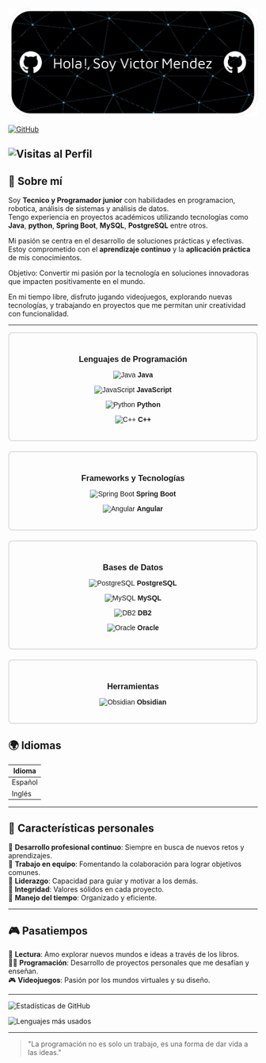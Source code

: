 ![Header](Banner.png)

[![GitHub](https://img.shields.io/badge/GitHub-Víctor%20Méndez-black?style=flat-square&logo=github)](https://github.com/Calatias7)  

![Visitas al Perfil](https://komarev.com/ghpvc/?username=Calatias7&color=brightgreen&style=flat-square)
---

## 🎯 Sobre mí  
Soy **Tecnico y Programador junior** con habilidades en programacion, robotica, análisis de sistemas y análisis de datos.  
Tengo experiencia en proyectos académicos utilizando tecnologías como **Java**, **python**, **Spring Boot**, **MySQL**, **PostgreSQL** entre otros.  

Mi pasión se centra en el desarrollo de soluciones prácticas y efectivas.  
Estoy comprometido con el **aprendizaje continuo** y la **aplicación práctica** de mis conocimientos.  

Objetivo: Convertir mi pasión por la tecnología en soluciones innovadoras que impacten positivamente en el mundo.

En mi tiempo libre, disfruto jugando videojuegos, explorando nuevas tecnologías, y trabajando en proyectos que me permitan unir creatividad con funcionalidad.

---

<div style="display: grid; grid-template-columns: repeat(auto-fit, minmax(250px, 1fr)); gap: 20px; font-family: Arial, sans-serif;">

  <!-- Lenguajes de Programación -->
  <div style="border: 2px solid #ddd; border-radius: 8px; padding: 20px; text-align: center;">
    <h3 style="margin-bottom: 10px;">Lenguajes de Programación</h3>
    <p><img src="https://img.icons8.com/color/48/000000/java-coffee-cup-logo--v1.png" alt="Java"> <strong>Java</strong></p>
    <p><img src="https://img.icons8.com/color/48/000000/javascript--v1.png" alt="JavaScript"> <strong>JavaScript</strong></p>
    <p><img src="https://img.icons8.com/color/48/000000/python--v1.png" alt="Python"> <strong>Python</strong></p>
    <p><img src="https://img.icons8.com/color/48/000000/c-plus-plus-logo.png" alt="C++"> <strong>C++</strong></p>
  </div>

  <!-- Frameworks y Tecnologías -->
  <div style="border: 2px solid #ddd; border-radius: 8px; padding: 20px; text-align: center;">
    <h3 style="margin-bottom: 10px;">Frameworks y Tecnologías</h3>
    <p><img src="https://img.icons8.com/color/48/000000/spring-logo.png" alt="Spring Boot"> <strong>Spring Boot</strong></p>
    <p><img src="https://img.icons8.com/color/48/000000/angularjs.png" alt="Angular"> <strong>Angular</strong></p>
  </div>

  <!-- Bases de Datos -->
  <div style="border: 2px solid #ddd; border-radius: 8px; padding: 20px; text-align: center;">
    <h3 style="margin-bottom: 10px;">Bases de Datos</h3>
    <p><img src="https://img.icons8.com/color/48/000000/postgreesql.png" alt="PostgreSQL"> <strong>PostgreSQL</strong></p>
    <p><img src="https://img.icons8.com/fluency/48/000000/mysql-logo.png" alt="MySQL"> <strong>MySQL</strong></p>
    <p><img src="https://img.icons8.com/ios-filled/50/0033A0/ibm.png" alt="DB2"> <strong>DB2</strong></p>
    <p><img src="https://img.icons8.com/color/48/000000/oracle-logo.png" alt="Oracle"> <strong>Oracle</strong></p>
  </div>

  <!-- Herramientas -->
  <div style="border: 2px solid #ddd; border-radius: 8px; padding: 20px; text-align: center;">
    <h3 style="margin-bottom: 10px;">Herramientas</h3>
    <p><img src="https://img.icons8.com/color/48/000000/obsidian.png" alt="Obsidian"> <strong>Obsidian</strong></p>
  </div>

</div>


## 🌍 Idiomas  
| Idioma    | 
|-----------|
| Español   |
| Inglés    |

---

## 🌟 Características personales  
🔹 **Desarrollo profesional continuo**: Siempre en busca de nuevos retos y aprendizajes.  
🔹 **Trabajo en equipo**: Fomentando la colaboración para lograr objetivos comunes.  
🔹 **Liderazgo**: Capacidad para guiar y motivar a los demás.  
🔹 **Integridad**: Valores sólidos en cada proyecto.  
🔹 **Manejo del tiempo**: Organizado y eficiente.  

---

## 🎮 Pasatiempos  
🎯 **Lectura**: Amo explorar nuevos mundos e ideas a través de los libros.  
👨‍💻 **Programación**: Desarrollo de proyectos personales que me desafían y enseñan.  
🎮 **Videojuegos**: Pasión por los mundos virtuales y su diseño.  

---

![Estadísticas de GitHub](https://github-readme-stats.vercel.app/api?username=Calatias7&show_icons=true&theme=radical)

![Lenguajes más usados](https://github-readme-stats.vercel.app/api/top-langs/?username=Calatias7&layout=compact&theme=radical)

---


> "La programación no es solo un trabajo, es una forma de dar vida a las ideas."
